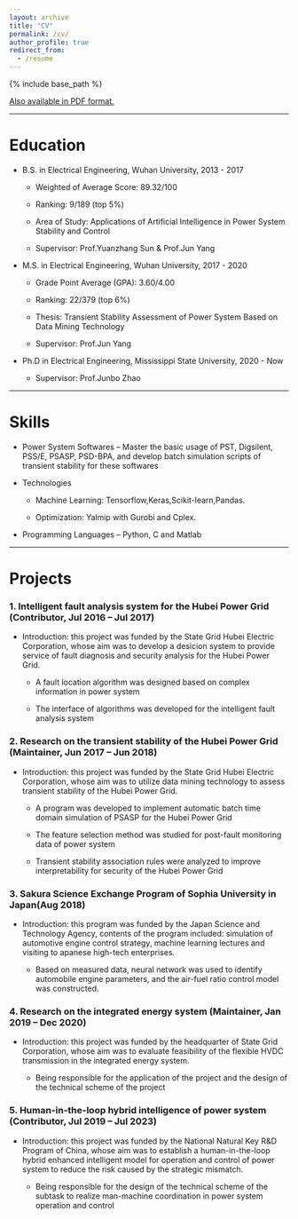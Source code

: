 ```yaml
---
layout: archive
title: "CV"
permalink: /cv/
author_profile: true
redirect_from:
  - /resume
---
```


{% include base_path %}

[Also available in PDF format.](http://TBendong.github.io/files/paper4.pdf)

------

Education
======

* B.S. in Electrical Engineering, Wuhan University, 2013 - 2017

	* Weighted of Average Score: 89.32/100

	* Ranking: 9/189 (top 5%)

	* Area of Study: Applications of Artificial Intelligence in Power System Stability and Control

	* Supervisor: Prof.Yuanzhang Sun & Prof.Jun Yang

* M.S. in Electrical Engineering, Wuhan University, 2017 - 2020

	* Grade Point Average (GPA): 3.60/4.00
	
	* Ranking: 22/379 (top 6%)
	
	* Thesis: Transient Stability Assessment of Power System Based on Data Mining Technology
	* Supervisor: Prof.Jun Yang

* Ph.D in  Electrical Engineering, Mississippi State University, 2020 - Now

	* Supervisor: Prof.Junbo Zhao

------

Skills
======
* Power System Softwares – Master the basic usage of PST, Digsilent, PSS/E, PSASP, PSD-BPA, and develop batch simulation scripts of transient stability for these softwares

* Technologies
	* Machine Learning: Tensorflow,Keras,Scikit-learn,Pandas.
	
	* Optimization: Yalmip with Gurobi and Cplex.

* Programming Languages – Python, C and Matlab

------

Projects
======
### 1. Intelligent fault analysis system for the Hubei Power Grid (Contributor, Jul 2016 – Jul 2017)

* Introduction: this project was funded by the State Grid Hubei Electric Corporation, whose aim was to develop a desicion system to provide service of fault diagnosis and security analysis for the Hubei Power Grid.

	* A fault location algorithm was designed based on complex information in power system
			
	* The interface of algorithms was developed for the intelligent fault analysis system

###  2. Research on the transient stability of the Hubei Power Grid (Maintainer, Jun 2017 – Jun 2018)

* Introduction: this project was funded by the State Grid Hubei Electric Corporation, whose aim was to utilize data mining technology to assess transient stability of the Hubei Power Grid.

	* A program was developed to implement automatic batch time domain simulation of PSASP for the Hubei Power Grid
	
	* The feature selection method was studied for post-fault monitoring data of power system
	
	* Transient stability association rules were analyzed to improve interpretability for security of the Hubei Power Grid

### 3. Sakura Science Exchange Program of Sophia University in Japan(Aug 2018)

* Introduction: this program was funded by the Japan Science and Technology Agency, contents of the program included: simulation of automotive engine control strategy, machine learning lectures and visiting to apanese high-tech enterprises.

	* Based on measured data, neural network was used to identify automobile engine parameters, and the air-fuel ratio control model was constructed.

### 4. Research on the integrated energy system (Maintainer, Jan 2019 – Dec 2020)

* Introduction: this project was funded by the headquarter of State Grid Corporation, whose aim was to evaluate feasibility of the flexible HVDC transmission in the integrated energy system.

	*  Being responsible for the application of the project and the design of the technical scheme of the project

### 5. Human-in-the-loop hybrid intelligence of power system (Contributor, Jul 2019 – Jul 2023)

* Introduction: this project was funded by the National Natural Key R&D Program of China, whose aim was to establish a human-in-the-loop hybrid enhanced intelligent model for operation and control of power system to reduce the risk caused by the strategic mismatch.

	* Being responsible for the design of the technical scheme of the subtask to realize man-machine coordination in power system operation and control

